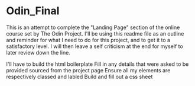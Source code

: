 # Odin_Final
This is an attempt to complete the "Landing Page" section of the online course set by The Odin Project. I'll be using this readme file as an outline and reminder for what I need to do for this project, and to get it to a satisfactory level. I will then leave a self criticism at the end for myself to later review down the line.

I'll have to build the html boilerplate
Fill in any details that were asked to be provided sourced from the project page
Ensure all my elements are respectively classed and labled
Build and fill out a css sheet